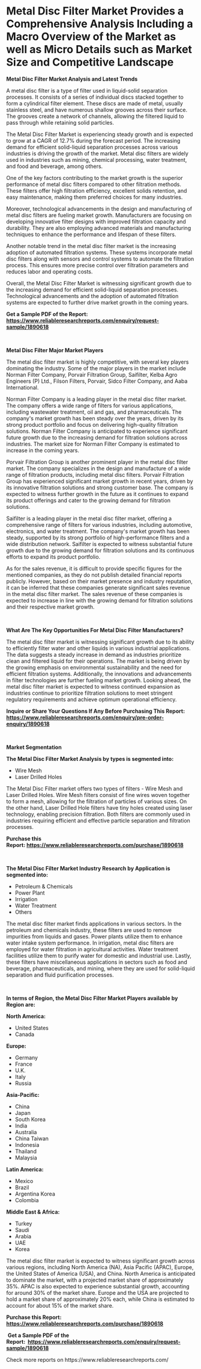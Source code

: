 <p><h1>Metal Disc Filter Market Provides a Comprehensive Analysis Including a Macro Overview of the Market as well as Micro Details such as Market Size and Competitive Landscape</h1></p><p><strong>Metal Disc Filter Market Analysis and Latest Trends</strong></p>
<p><p>A metal disc filter is a type of filter used in liquid-solid separation processes. It consists of a series of individual discs stacked together to form a cylindrical filter element. These discs are made of metal, usually stainless steel, and have numerous shallow grooves across their surface. The grooves create a network of channels, allowing the filtered liquid to pass through while retaining solid particles.</p><p>The Metal Disc Filter Market is experiencing steady growth and is expected to grow at a CAGR of 12.7% during the forecast period. The increasing demand for efficient solid-liquid separation processes across various industries is driving the growth of the market. Metal disc filters are widely used in industries such as mining, chemical processing, water treatment, and food and beverage, among others.</p><p>One of the key factors contributing to the market growth is the superior performance of metal disc filters compared to other filtration methods. These filters offer high filtration efficiency, excellent solids retention, and easy maintenance, making them preferred choices for many industries.</p><p>Moreover, technological advancements in the design and manufacturing of metal disc filters are fueling market growth. Manufacturers are focusing on developing innovative filter designs with improved filtration capacity and durability. They are also employing advanced materials and manufacturing techniques to enhance the performance and lifespan of these filters.</p><p>Another notable trend in the metal disc filter market is the increasing adoption of automated filtration systems. These systems incorporate metal disc filters along with sensors and control systems to automate the filtration process. This ensures more precise control over filtration parameters and reduces labor and operating costs.</p><p>Overall, the Metal Disc Filter Market is witnessing significant growth due to the increasing demand for efficient solid-liquid separation processes. Technological advancements and the adoption of automated filtration systems are expected to further drive market growth in the coming years.</p></p>
<p><strong>Get a Sample PDF of the Report:&nbsp; <a href="https://www.reliableresearchreports.com/enquiry/request-sample/1890618">https://www.reliableresearchreports.com/enquiry/request-sample/1890618</a></strong></p>
<p>&nbsp;</p>
<p><strong>Metal Disc Filter Major Market Players</strong></p>
<p><p>The metal disc filter market is highly competitive, with several key players dominating the industry. Some of the major players in the market include Norman Filter Company, Porvair Filtration Group, Saifilter, Kelba Agro Engineers (P) Ltd., Filson Filters, Porvair, Sidco Filter Company, and Aaba International.</p><p>Norman Filter Company is a leading player in the metal disc filter market. The company offers a wide range of filters for various applications, including wastewater treatment, oil and gas, and pharmaceuticals. The company's market growth has been steady over the years, driven by its strong product portfolio and focus on delivering high-quality filtration solutions. Norman Filter Company is anticipated to experience significant future growth due to the increasing demand for filtration solutions across industries. The market size for Norman Filter Company is estimated to increase in the coming years.</p><p>Porvair Filtration Group is another prominent player in the metal disc filter market. The company specializes in the design and manufacture of a wide range of filtration products, including metal disc filters. Porvair Filtration Group has experienced significant market growth in recent years, driven by its innovative filtration solutions and strong customer base. The company is expected to witness further growth in the future as it continues to expand its product offerings and cater to the growing demand for filtration solutions.</p><p>Saifilter is a leading player in the metal disc filter market, offering a comprehensive range of filters for various industries, including automotive, electronics, and water treatment. The company's market growth has been steady, supported by its strong portfolio of high-performance filters and a wide distribution network. Saifilter is expected to witness substantial future growth due to the growing demand for filtration solutions and its continuous efforts to expand its product portfolio.</p><p>As for the sales revenue, it is difficult to provide specific figures for the mentioned companies, as they do not publish detailed financial reports publicly. However, based on their market presence and industry reputation, it can be inferred that these companies generate significant sales revenue in the metal disc filter market. The sales revenue of these companies is expected to increase in line with the growing demand for filtration solutions and their respective market growth.</p></p>
<p>&nbsp;</p>
<p><strong>What Are The Key Opportunities For Metal Disc Filter Manufacturers?</strong></p>
<p><p>The metal disc filter market is witnessing significant growth due to its ability to efficiently filter water and other liquids in various industrial applications. The data suggests a steady increase in demand as industries prioritize clean and filtered liquid for their operations. The market is being driven by the growing emphasis on environmental sustainability and the need for efficient filtration systems. Additionally, the innovations and advancements in filter technologies are further fueling market growth. Looking ahead, the metal disc filter market is expected to witness continued expansion as industries continue to prioritize filtration solutions to meet stringent regulatory requirements and achieve optimum operational efficiency.</p></p>
<p><strong>Inquire or Share Your Questions If Any Before Purchasing This Report: <a href="https://www.reliableresearchreports.com/enquiry/pre-order-enquiry/1890618">https://www.reliableresearchreports.com/enquiry/pre-order-enquiry/1890618</a></strong></p>
<p>&nbsp;</p>
<p><strong>Market Segmentation</strong></p>
<p><strong>The Metal Disc Filter Market Analysis by types is segmented into:</strong></p>
<p><ul><li>Wire Mesh</li><li>Laser Drilled Holes</li></ul></p>
<p><p>The Metal Disc Filter market offers two types of filters - Wire Mesh and Laser Drilled Holes. Wire Mesh filters consist of fine wires woven together to form a mesh, allowing for the filtration of particles of various sizes. On the other hand, Laser Drilled Hole filters have tiny holes created using laser technology, enabling precision filtration. Both filters are commonly used in industries requiring efficient and effective particle separation and filtration processes.</p></p>
<p><strong>Purchase this Report:&nbsp;<a href="https://www.reliableresearchreports.com/purchase/1890618">https://www.reliableresearchreports.com/purchase/1890618</a></strong></p>
<p>&nbsp;</p>
<p><strong>The Metal Disc Filter Market Industry Research by Application is segmented into:</strong></p>
<p><ul><li>Petroleum & Chemicals</li><li>Power Plant</li><li>Irrigation</li><li>Water Treatment</li><li>Others</li></ul></p>
<p><p>The metal disc filter market finds applications in various sectors. In the petroleum and chemicals industry, these filters are used to remove impurities from liquids and gases. Power plants utilize them to enhance water intake system performance. In irrigation, metal disc filters are employed for water filtration in agricultural activities. Water treatment facilities utilize them to purify water for domestic and industrial use. Lastly, these filters have miscellaneous applications in sectors such as food and beverage, pharmaceuticals, and mining, where they are used for solid-liquid separation and fluid purification processes.</p></p>
<p>&nbsp;</p>
<p><strong>In terms of Region, the Metal Disc Filter Market Players available by Region are:</strong></p>
<p>
    <p> <strong> North America: </strong>
        <ul>
            <li>United States</li>
            <li>Canada</li>
        </ul>
        </p> 
    <p> <strong> Europe: </strong>
        <ul>
            <li>Germany</li>
            <li>France</li>
            <li>U.K.</li>
            <li>Italy</li>
            <li>Russia</li>
        </ul>
        </p> 
    <p> <strong> Asia-Pacific: </strong>
        <ul>
            <li>China</li>
            <li>Japan</li>
            <li>South Korea</li>
            <li>India</li>
            <li>Australia</li>
            <li>China Taiwan</li>
            <li>Indonesia</li>
            <li>Thailand</li>
            <li>Malaysia</li>
        </ul>
        </p> 
    <p> <strong> Latin America: </strong>
        <ul>
            <li>Mexico</li>
            <li>Brazil</li>
            <li>Argentina Korea</li>
            <li>Colombia</li>
        </ul>
        </p> 
    <p> <strong> Middle East & Africa: </strong>
        <ul>
            <li>Turkey</li>
            <li>Saudi</li>
            <li>Arabia</li>
            <li>UAE</li>
            <li>Korea</li>
        </ul>
    </p>
    </p>
<p><p>The metal disc filter market is expected to witness significant growth across various regions, including North America (NA), Asia Pacific (APAC), Europe, the United States of America (USA), and China. North America is anticipated to dominate the market, with a projected market share of approximately 35%. APAC is also expected to experience substantial growth, accounting for around 30% of the market share. Europe and the USA are projected to hold a market share of approximately 20% each, while China is estimated to account for about 15% of the market share.</p></p>
<p><strong>Purchase this Report: <a href="https://www.reliableresearchreports.com/purchase/1890618">https://www.reliableresearchreports.com/purchase/1890618</a></strong></p>
<p>&nbsp;<strong>Get a Sample PDF of the Report:&nbsp;&nbsp;<a href="https://www.reliableresearchreports.com/enquiry/request-sample/1890618">https://www.reliableresearchreports.com/enquiry/request-sample/1890618</a></strong></p>
<p><strong></strong></p>
<p>Check more reports on https://www.reliableresearchreports.com/</p>